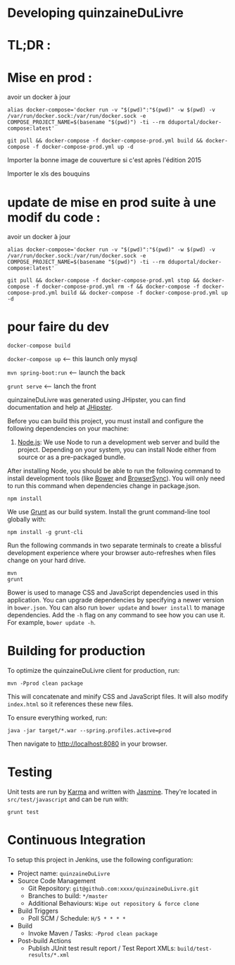 # Developing quinzaineDuLivre

# TL;DR :

# Mise en prod :

avoir un docker à jour

`alias docker-compose='docker run -v "$(pwd)":"$(pwd)" -w $(pwd) -v /var/run/docker.sock:/var/run/docker.sock -e COMPOSE_PROJECT_NAME=$(basename "$(pwd)") -ti --rm dduportal/docker-compose:latest'`

`git pull && docker-compose -f docker-compose-prod.yml build && docker-compose -f docker-compose-prod.yml up -d`

Importer la bonne image de couverture si c'est après l'édition 2015

Importer le xls des bouquins


# update de mise en prod suite à une modif du code :

avoir un docker à jour

`alias docker-compose='docker run -v "$(pwd)":"$(pwd)" -w $(pwd) -v /var/run/docker.sock:/var/run/docker.sock -e COMPOSE_PROJECT_NAME=$(basename "$(pwd)") -ti --rm dduportal/docker-compose:latest'`

`git pull && docker-compose -f docker-compose-prod.yml stop && docker-compose -f docker-compose-prod.yml rm -f && docker-compose -f docker-compose-prod.yml build && docker-compose -f docker-compose-prod.yml up -d`


# pour faire du dev

`docker-compose build`

`docker-compose up`  <-- this launch only mysql

`mvn spring-boot:run` <-- launch the back

`grunt serve` <-- lanch the front


quinzaineDuLivre was generated using JHipster, you can find documentation and help at [JHipster][].

Before you can build this project, you must install and configure the following dependencies on your machine:

1. [Node.js][]: We use Node to run a development web server and build the project.
   Depending on your system, you can install Node either from source or as a pre-packaged bundle.

After installing Node, you should be able to run the following command to install development tools (like
[Bower][] and [BrowserSync][]). You will only need to run this command when dependencies change in package.json.

    npm install

We use [Grunt][] as our build system. Install the grunt command-line tool globally with:

    npm install -g grunt-cli

Run the following commands in two separate terminals to create a blissful development experience where your browser
auto-refreshes when files change on your hard drive.

    mvn
    grunt

Bower is used to manage CSS and JavaScript dependencies used in this application. You can upgrade dependencies by
specifying a newer version in `bower.json`. You can also run `bower update` and `bower install` to manage dependencies.
Add the `-h` flag on any command to see how you can use it. For example, `bower update -h`.

# Building for production

To optimize the quinzaineDuLivre client for production, run:

    mvn -Pprod clean package

This will concatenate and minify CSS and JavaScript files. It will also modify `index.html` so it references
these new files.

To ensure everything worked, run:

    java -jar target/*.war --spring.profiles.active=prod

Then navigate to [http://localhost:8080](http://localhost:8080) in your browser.

# Testing

Unit tests are run by [Karma][] and written with [Jasmine][]. They're located in `src/test/javascript` and can be run with:

    grunt test

# Continuous Integration

To setup this project in Jenkins, use the following configuration:

* Project name: `quinzaineDuLivre`
* Source Code Management
    * Git Repository: `git@github.com:xxxx/quinzaineDuLivre.git`
    * Branches to build: `*/master`
    * Additional Behaviours: `Wipe out repository & force clone`
* Build Triggers
    * Poll SCM / Schedule: `H/5 * * * *`
* Build
    * Invoke Maven / Tasks: `-Pprod clean package`
* Post-build Actions
    * Publish JUnit test result report / Test Report XMLs: `build/test-results/*.xml`

[JHipster]: https://jhipster.github.io/
[Node.js]: https://nodejs.org/
[Bower]: http://bower.io/
[Grunt]: http://gruntjs.com/
[BrowserSync]: http://www.browsersync.io/
[Karma]: http://karma-runner.github.io/
[Jasmine]: http://jasmine.github.io/2.0/introduction.html
[Protractor]: https://angular.github.io/protractor/

